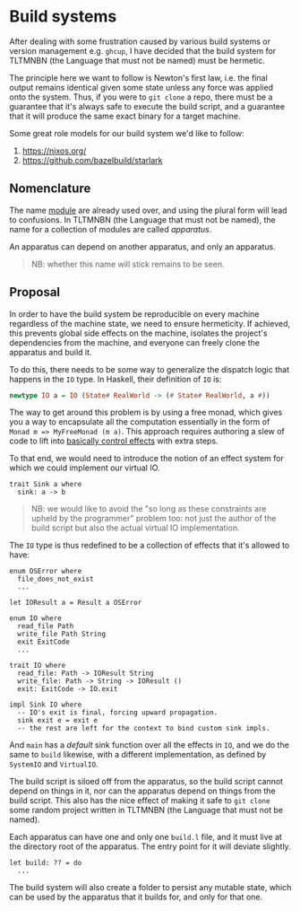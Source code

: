 # Build systems

After dealing with some frustration caused by various build systems or version management e.g. `ghcup`, I have decided that the build system for TLTMNBN (the Language that must not be named) must be hermetic.

The principle here we want to follow is Newton's first law, i.e. the final output remains identical given some state unless any force was applied onto the system. Thus, if you were to `git clone` a repo, there must be a guarantee that it's always safe to execute the build script, and a guarantee that it will produce the same exact binary for a target machine.

Some great role models for our build system we'd like to follow:

1. https://nixos.org/
2. https://github.com/bazelbuild/starlark

## Nomenclature

The name [module](./module.md) are already used over, and using the plural form will lead to confusions. In TLTMNBN (the Language that must not be named), the name for a collection of modules are called _apparatus_.

An apparatus can depend on another apparatus, and only an apparatus.

> NB: whether this name will stick remains to be seen.

## Proposal

In order to have the build system be reproducible on every machine regardless of the machine state, we need to ensure hermeticity. If achieved, this prevents global side effects on the machine, isolates the project's dependencies from the machine, and everyone can freely clone the apparatus and build it.

To do this, there needs to be some way to generalize the dispatch logic that happens in the `IO` type. In Haskell, their definition of `IO` is:

```hs
newtype IO a = IO (State# RealWorld -> (# State# RealWorld, a #))
```

The way to get around this problem is by using a free monad, which gives you a way to encapsulate all the computation essentially in the form of `Monad m => MyFreeMonad (m a)`. This approach requires authoring a slew of code to lift into [basically control effects](https://en.wikipedia.org/wiki/Call-by-push-value) with extra steps.

To that end, we would need to introduce the notion of an effect system for which we could implement our virtual IO.

```
trait Sink a where
  sink: a -> b
```

> NB: we would like to avoid the "so long as these constraints are upheld by the programmer" problem too: not just the author of the build script but also the actual virtual IO implementation.

The `IO` type is thus redefined to be a collection of effects that it's allowed to have:

```
enum OSError where
  file_does_not_exist
  ...

let IOResult a = Result a OSError

enum IO where
  read_file Path
  write_file Path String
  exit ExitCode
  ...

trait IO where
  read_file: Path -> IOResult String
  write_file: Path -> String -> IOResult ()
  exit: ExitCode -> IO.exit

impl Sink IO where
  -- IO's exit is final, forcing upward propagation.
  sink exit e = exit e
  -- the rest are left for the context to bind custom sink impls.
```

And `main` has a _default_ sink function over all the effects in `IO`, and we do the same to `build` likewise, with a different implementation, as defined by `SystemIO` and `VirtualIO`.

The build script is siloed off from the apparatus, so the build script cannot depend on things in it, nor can the apparatus depend on things from the build script. This also has the nice effect of making it safe to `git clone` some random project written in TLTMNBN (the Language that must not be named).

Each apparatus can have one and only one `build.l` file, and it must live at the directory root of the apparatus. The entry point for it will deviate slightly.

```
let build: ?? = do
  ...
```

<!-- While the signature `IO ()` implies that `build` will have side effects on the machine, this will not be the case: the compiler will lift a function representing the virtual world into `IO` and bind it to `build`, making it a _virtual_ IO.

As a result, the interface is exactly identical, the only difference is all effects must go through this virutal IO, which decides whether any filesystem access is allowed or not, depending on if it attempts to escape the sandbox. -->

The build system will also create a folder to persist any mutable state, which can be used by the apparatus that it builds for, and only for that one.
